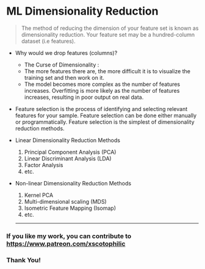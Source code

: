 # ML Dimensionality Reduction

> The method of reducing the dimension of your feature set is known as dimensionality reduction. Your feature set may be a hundred-column dataset (i.e features).

- Why would we drop features (columns)?
  - The Curse of Dimensionality :
  - The more features there are, the more difficult it is to visualize the training set and then work on it.
  - The model becomes more complex as the number of features increases. Overfitting is more likely as the number of features increases, resulting in poor output on real data. 

- Feature selection is the process of identifying and selecting relevant features for your sample. Feature selection can be done either manually or programmatically. Feature selection is the simplest of dimensionality reduction methods.

- Linear Dimensionality Reduction Methods
  1. Principal Component Analysis (PCA)
  2. Linear Discriminant Analysis (LDA)
  3. Factor Analysis
  4. etc.

- Non-linear Dimensionality Reduction Methods
  1. Kernel PCA 
  2. Multi-dimensional scaling (MDS)
  3. Isometric Feature Mapping (Isomap)
  4.  etc.

  ---

### If you like my work, you can contribute to https://www.patreon.com/xscotophilic

### Thank You!